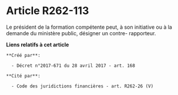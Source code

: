 # Article R262-113

Le président de la formation compétente peut, à son initiative ou à la demande du ministère public, désigner un contre-
rapporteur.

**Liens relatifs à cet article**

	**Créé par**:

	  - Décret n°2017-671 du 28 avril 2017 - art. 168

	**Cité par**:

	  - Code des juridictions financières - art. R262-26 (V)
